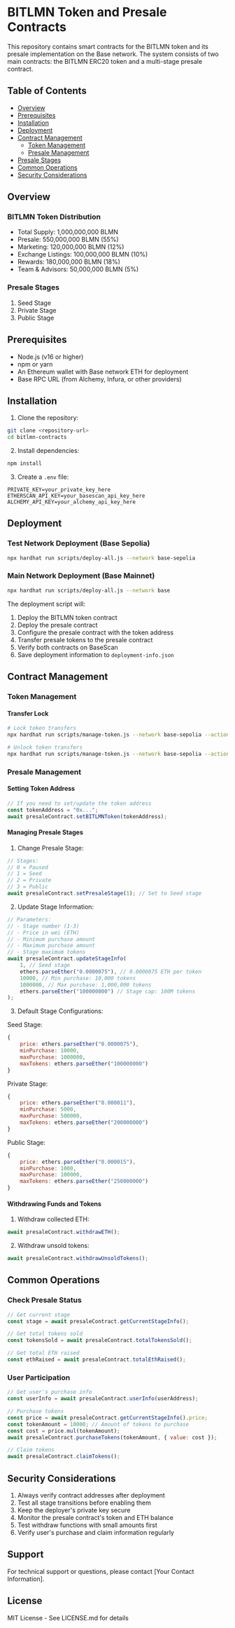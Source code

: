 # BITLMN Token and Presale Contracts

This repository contains smart contracts for the BITLMN token and its presale implementation on the Base network. The system consists of two main contracts: the BITLMN ERC20 token and a multi-stage presale contract.

## Table of Contents
- [Overview](#overview)
- [Prerequisites](#prerequisites)
- [Installation](#installation)
- [Deployment](#deployment)
- [Contract Management](#contract-management)
  - [Token Management](#token-management)
  - [Presale Management](#presale-management)
- [Presale Stages](#presale-stages)
- [Common Operations](#common-operations)
- [Security Considerations](#security-considerations)

## Overview

### BITLMN Token Distribution
- Total Supply: 1,000,000,000 BLMN
- Presale: 550,000,000 BLMN (55%)
- Marketing: 120,000,000 BLMN (12%)
- Exchange Listings: 100,000,000 BLMN (10%)
- Rewards: 180,000,000 BLMN (18%)
- Team & Advisors: 50,000,000 BLMN (5%)

### Presale Stages
1. Seed Stage
2. Private Stage
3. Public Stage

## Prerequisites

- Node.js (v16 or higher)
- npm or yarn
- An Ethereum wallet with Base network ETH for deployment
- Base RPC URL (from Alchemy, Infura, or other providers)

## Installation

1. Clone the repository:
```bash
git clone <repository-url>
cd bitlmn-contracts
```

2. Install dependencies:
```bash
npm install
```

3. Create a `.env` file:
```env
PRIVATE_KEY=your_private_key_here
ETHERSCAN_API_KEY=your_basescan_api_key_here
ALCHEMY_API_KEY=your_alchemy_api_key_here
```

## Deployment

### Test Network Deployment (Base Sepolia)
```bash
npx hardhat run scripts/deploy-all.js --network base-sepolia
```

### Main Network Deployment (Base Mainnet)
```bash
npx hardhat run scripts/deploy-all.js --network base
```

The deployment script will:
1. Deploy the BITLMN token contract
2. Deploy the presale contract
3. Configure the presale contract with the token address
4. Transfer presale tokens to the presale contract
5. Verify both contracts on BaseScan
6. Save deployment information to `deployment-info.json`

## Contract Management

### Token Management

#### Transfer Lock
```bash
# Lock token transfers
npx hardhat run scripts/manage-token.js --network base-sepolia --action lockTransfers

# Unlock token transfers
npx hardhat run scripts/manage-token.js --network base-sepolia --action unlockTransfers
```

### Presale Management

#### Setting Token Address
```javascript
// If you need to set/update the token address
const tokenAddress = "0x...";
await presaleContract.setBITLMNToken(tokenAddress);
```

#### Managing Presale Stages

1. Change Presale Stage:
```javascript
// Stages:
// 0 = Paused
// 1 = Seed
// 2 = Private
// 3 = Public
await presaleContract.setPresaleStage(1); // Set to Seed stage
```

2. Update Stage Information:
```javascript
// Parameters:
// - Stage number (1-3)
// - Price in wei (ETH)
// - Minimum purchase amount
// - Maximum purchase amount
// - Stage maximum tokens
await presaleContract.updateStageInfo(
    1, // Seed stage
    ethers.parseEther("0.0000075"), // 0.0000075 ETH per token
    10000, // Min purchase: 10,000 tokens
    1000000, // Max purchase: 1,000,000 tokens
    ethers.parseEther("100000000") // Stage cap: 100M tokens
);
```

3. Default Stage Configurations:

Seed Stage:
```javascript
{
    price: ethers.parseEther("0.0000075"),
    minPurchase: 10000,
    maxPurchase: 1000000,
    maxTokens: ethers.parseEther("100000000")
}
```

Private Stage:
```javascript
{
    price: ethers.parseEther("0.000011"),
    minPurchase: 5000,
    maxPurchase: 500000,
    maxTokens: ethers.parseEther("200000000")
}
```

Public Stage:
```javascript
{
    price: ethers.parseEther("0.000015"),
    minPurchase: 1000,
    maxPurchase: 100000,
    maxTokens: ethers.parseEther("250000000")
}
```

#### Withdrawing Funds and Tokens

1. Withdraw collected ETH:
```javascript
await presaleContract.withdrawETH();
```

2. Withdraw unsold tokens:
```javascript
await presaleContract.withdrawUnsoldTokens();
```

## Common Operations

### Check Presale Status
```javascript
// Get current stage
const stage = await presaleContract.getCurrentStageInfo();

// Get total tokens sold
const tokensSold = await presaleContract.totalTokensSold();

// Get total ETH raised
const ethRaised = await presaleContract.totalEthRaised();
```

### User Participation
```javascript
// Get user's purchase info
const userInfo = await presaleContract.userInfo(userAddress);

// Purchase tokens
const price = await presaleContract.getCurrentStageInfo().price;
const tokenAmount = 10000; // Amount of tokens to purchase
const cost = price.mul(tokenAmount);
await presaleContract.purchaseTokens(tokenAmount, { value: cost });

// Claim tokens
await presaleContract.claimTokens();
```

## Security Considerations

1. Always verify contract addresses after deployment
2. Test all stage transitions before enabling them
3. Keep the deployer's private key secure
4. Monitor the presale contract's token and ETH balance
5. Test withdraw functions with small amounts first
6. Verify user's purchase and claim information regularly

## Support

For technical support or questions, please contact [Your Contact Information].

## License

MIT License - See LICENSE.md for details